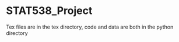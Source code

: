 # STAT538_Project
Tex files are in the tex directory, code and data are both in the python directory
